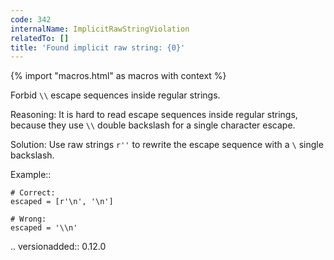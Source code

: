 ```yaml
---
code: 342
internalName: ImplicitRawStringViolation
relatedTo: []
title: 'Found implicit raw string: {0}'
---
```


{% import "macros.html" as macros with context %}

Forbid `\\` escape sequences inside regular strings.

Reasoning: It is hard to read escape sequences inside regular strings,
because they use `\\` double backslash for a single character escape.

Solution: Use raw strings `r''` to rewrite the escape sequence with a
`\` single backslash.

Example::

    # Correct:
    escaped = [r'\n', '\n']
    
    # Wrong:
    escaped = '\\n'

.. versionadded:: 0.12.0